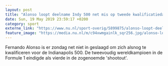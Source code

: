```yaml
---
layout: post
title: "Alonso loopt deelname Indy 500 net mis op tweede kwalificatiedag"
date: Sun, 19 May 2019 23:59:17 +0200
category: sport
externe_link: "https://www.nu.nl/sport-overig/5899875/alonso-loopt-deelname-indy-500-net-mis-op-tweede-kwalificatiedag.html"
feature_image: "https://media.nu.nl/m/c94xwmgainlk_sqr256.jpg/alonso-loopt-deelname-indy-500-net-mis-op-tweede-kwalificatiedag.jpg"
---
```


Fernando Alonso is er zondag net niet in geslaagd om zich alsnog te kwalificeren voor de Indianapolis 500. De tweevoudig wereldkampioen in de Formule 1 eindigde als vierde in de zogenoemde 'shootout'.
